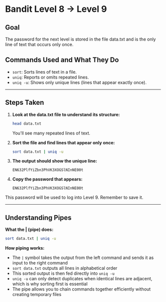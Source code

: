 # Bandit Level 8 → Level 9
## Goal
The password for the next level is stored in the file data.txt and is the only line of text that occurs only once.

## Commands Used and What They Do
- `sort`: Sorts lines of text in a file.
- `uniq`: Reports or omits repeated lines.
- `uniq -u`: Shows only unique lines (lines that appear exactly once).
---
## Steps Taken
1. **Look at the data.txt file to understand its structure:**
   ```bash
   head data.txt
   ```
   You'll see many repeated lines of text.

2. **Sort the file and find lines that appear only once:**
   ```bash
   sort data.txt | uniq -u
   ```

3. **The output should show the unique line:**
   ```
   EN632PlfYiZbn3PhVK3XOGSlNInNE00t
   ```

4. **Copy the password that appears:**
   ```
   EN632PlfYiZbn3PhVK3XOGSlNInNE00t
   ```

This password will be used to log into Level 9. Remember to save it.

---
## Understanding Pipes
**What the | (pipe) does:**
```bash
sort data.txt | uniq -u
```
**How piping works:**
- The `|` symbol takes the output from the left command and sends it as input to the right command
- `sort data.txt` outputs all lines in alphabetical order
- This sorted output is then fed directly into `uniq -u`
- `uniq -u` can only detect duplicates when identical lines are adjacent, which is why sorting first is essential
- The pipe allows you to chain commands together efficiently without creating temporary files
